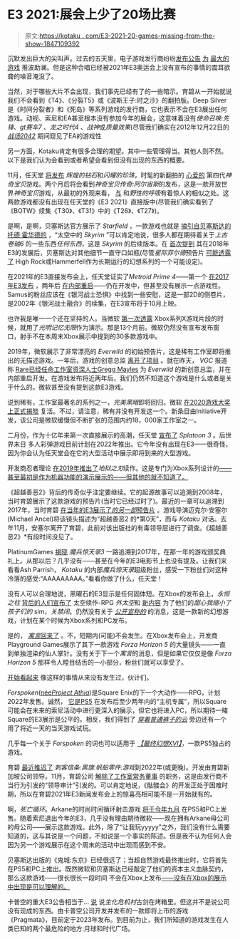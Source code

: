 # E3 2021:展会上少了20场比赛

> 原文:[https://kotaku . com/E3-2021-20-games-missing-from-the-show-1847109392](https://kotaku.com/e3-2021-20-games-missing-from-the-show-1847109392)

沉默发出巨大的尖叫声。过去的五天里，电子游戏发行商纷纷[发布公告](https://kotaku.com/nintendo-s-e3-2021-direct-all-the-biggest-announcement-1847100756) [为](https://kotaku.com/everything-square-enix-announced-at-e3-2021-1847067075) [最大的游戏](https://kotaku.com/everything-we-saw-at-the-summer-game-fest-kickoff-1847074994) 推波助澜。但是这种合唱已经被2021年E3奥运会上没有宣布的事情的震耳欲聋的噪音淹没了。

当然，对于哪些大片不会出现，我们事先已经有了的一些暗示。育碧从一开始就说我们不会看到《T4》、《分裂T5》或《波斯王子:时之沙》的翻拍版。Deep Silver是《时间分裂者》和《死岛》等系列游戏的发行商，它也表示不会在E3展出任何游戏。动视、索尼和EA甚至根本没有参加今年的展会，这意味着没有*使命召唤:先锋*、*gt赛车7* 、*龙之时代4* 、*战神*或*质量效果*(尽管我们确实在2012年12月22日的 [*战场2042*](https://kotaku.com/xbox-e3-battlefield-2042s-gameplay-looks-epic-and-ch-1847085729) 期间窥见了EA的游戏性

另一方面，Kotaku肯定有很多合理的期望。其中一些管理得当。其他人则不然。以下是我们认为会看到或者希望会看到但没有出现的东西的概要。

11月，任天堂 [将发布](https://kotaku.com/pokemon-brilliant-diamond-shining-pearl-and-pokemon-l-1846972017) *辉煌的钻石*和*闪耀的珍珠*，时髦的新翻拍的 [心爱的](https://kotaku.com/all-the-big-pokemon-games-ranked-from-worst-to-best-1845442523) 第四代*神奇宝贝*游戏。两个月后将会看到*神奇宝贝传奇:阿尔宙斯*的发布，这是一款开放世界*神奇宝贝*游戏，从最初的外观来看， [与](https://kotaku.com/hmm-that-new-pokemon-game-sure-looks-a-lot-like-breath-1846365646) 和*野性的呼吸*有着惊人的相似之处。这两款游戏都没有出现在任天堂的《E3 2021》直接版中(尽管我们确实看到了《BOTW》续集《T30》、《T31》中的《T26》、《T27》)。

是啊，是啊，贝塞斯达官方展示了 *Starfield* ，一款游戏也就是 [摘引自贝塞斯达的托德·霍华德的](https://kotaku.com/starfield-is-skyrim-in-space-says-todd-howard-1847095565) ，“太空中的 *Skyrim* ”可以肯定地说，很多人都在期待着关于*上古卷轴6* 的一些东西*任何东西*，这是 *Skyrim* 的后续版本。在 [首次提到](https://kotaku.com/bethesda-announces-elder-scrolls-vi-1826718022) 其在2018年E3的发展后，贝塞斯达对其他细节一直守口如瓶(尽管*星际菲尔德*预告片 [可能透露了](https://kotaku.com/starfield-might-have-teased-the-elder-scrolls-vi-settin-1847092518) High Rock或Hammerfell作为长期运行的幻想系列的一个可能设定)。

在2021年的E3直接发布会上，任天堂证实了*Metroid Prime 4*——第一个 [在2017年E3发布](https://kotaku.com/nintendo-announces-metroid-prime-4-1796058481) ，两年后 [在内部重启](https://www.youtube.com/watch?v=zLIv_UXI_So)——仍在开发中，但甚至没有展示一点游戏性。Samus的粉丝应该在《银河战士恐惧》中找到一些安慰，这是一部2D的侧卷片，是2002年《银河战士融合》的续集，在E3宣布将于10月上映。

也许我是唯一一个还在坚持的人。当微软 [第一次透露](https://kotaku.com/everything-microsoft-announced-during-todays-xbox-serie-1843316215) Xbox系列X游戏片段的时候，就用了*光明记忆无限*作为演示。那是13个月前。微软仍然没有宣布发布窗口，射手不在本周末Xbox展示中提到的30多款游戏中。

2019年，微软展示了非常漂亮的 *Everwild* 的初始预告片，这是稀有工作室即将推出的无描述游戏。一年后，游戏的创意总监 [离开了项目](https://kotaku.com/another-microsoft-game-everwild-loses-its-director-1845521449) 。就在昨天， *VGC* 报道称 [Rare已经任命工作室资深人士Gregg Mayles](https://kotaku.com/report-rares-huge-xbox-exclusive-everwild-pushed-to-1847096196) 为 *Everwild* 的新创意总监，并在内部重启开发。在游戏发布将近两年后，我们仍然不知道这个游戏是什么或者是关于什么的。微软甚至没有提到这款E3游戏。

说到稀有，工作室最著名的系列之一，*完美黑暗*即将回归。微软 [在2020游戏大奖上正式揭晓](https://kotaku.com/the-xbox-is-getting-a-new-perfect-dark-1845855765) 复活。不过，请注意，稀有并没有开发这一个。新条目由Initiative开发，该公司是微软缓慢但不断扩张的范围内约18，000家工作室之一。

二月份，作为十亿年来第一次直接展示的高潮，任天堂 [宣布了](https://kotaku.com/nintendo-announces-splatoon-3-out-2022-1846292263) *Splatoon 3* 。后世界末日 多人彩弹游戏目前计划在2022年推出。它今年没有出现在E3——很奇怪，因为你会认为任天堂会在它的大型活动中展示即将到来的大型游戏。

开发商忍者理论 [在2019年推出了](https://kotaku.com/senuas-saga-hellblade-ii-announced-for-xbox-series-x-1840402075)*地狱之刃*续作。这是专门为Xbox系列设计的[——甚至最初是作为机器功能的演示展示的——但其他的就不知道了。](https://www.xbox.com/en-US/games/senuas-saga-hellblade-ii) 

《超越善恶2》背后的传奇似乎注定要继续。它的起源故事可以追溯到2008年，当时育碧展示了这款游戏的预告片(当时它已经过时了)。最近的一章可以追溯到2017年，当时育碧 [在当年的E3展示了*的另一部*预告片](https://kotaku.com/beyond-good-evil-2-lives-and-its-a-prequel-1796032984) 。游戏导演迈克尔·安塞尔(Michael Ancel)将该镜头描述为“超越善恶2 的*第0天”，而与 *Kotaku* 对话。去年11月，安塞尔离开了育碧，此前对该出版社的有毒领导层进行了调查。《超越善恶2》*有段时间没见了。

PlatinumGames [揭晓](https://kotaku.com/all-the-big-games-and-announcements-at-the-2017-game-aw-1821105426) *魔兵惊天录3* 一路追溯到2017年，在那一年的游戏颁奖典礼上。从那以后？几乎没有——甚至在今年的E3电影节上也没有提及。让我们来看看Ash Parrish， *Kotaku* 的内部*魔兵惊天录*超级粉丝，感受一下粉丝们对这种冷落的感受:“AAAAAAAAA。”看看你做了什么，任天堂！

没有人可以合理地说，黑曜石的E3显示是任何固体短。在Xbox的发布会上，*永恒之柱* [背后的人们宣布了](https://kotaku.com/the-outer-worlds-2-revealed-by-obsidian-at-e3-2021-1847082808) 太空续作-RPG *外太空*和 [新内容](https://kotaku.com/e3-2021-update-obsidian-debuts-sitting-1847089170) 为了他们的*甜心我缩小了孩子们的* sim，*关禁闭*。仍然没有关于 [*公开宣称的*](https://www.xbox.com/en-US/games/avowed) 的消息，这是一款新的幻想游戏，计划在某个时候为Xbox系列和PC发布。

是的， [*寓言*回来了](https://kotaku.com/xbox-is-bringing-back-fable-1844482199) 。不，短期内(可能)不会发生。在Xbox发布会上，开发商Playground Games展示了其下一款游戏 *Forza Horizon 5* 的大量镜头——一直到单独渲染的仙人掌针。没有关于下一个*寓言*的消息，但是如果它仅仅是像 *Forza Horizon 5* 那样令人瞠目结舌的一小部分，粉丝们就可以享受了。

[开始看起来](https://kotaku.com/super-smash-bros-gets-tekkens-kazuya-1847076690) 像这样的事情从来没有发生过，伙计们。

*Forspoken*([née*Project Athia*](https://kotaku.com/square-enixs-project-athia-is-now-called-forspoken-com-1846505572))是Square Enix的下一个大动作——RPG，计划2022年发售。诚然， [它是PS5](https://kotaku.com/square-enix-s-project-athia-is-console-exclusive-on-ps5-1845828837) 在发布后至少两年内的“主机专属”，所以Square可能会在未来的索尼活动中进行更深入的展示，但它也将进入PC，所以期待一睹Square的E3展示是公平的。相反，我们得到了 [*穿着普通裤子的云*](https://kotaku.com/final-fantasy-origins-goes-full-normcore-1847089259) 旁边还有一个用了将近一天的当天游戏试玩。

几乎每一个关于 *Forspoken* 的词也可以适用于 [*【最终幻想XVI】*](https://kotaku.com/final-fantasy-xvi-s-trailer-looks-like-a-mix-of-ix-and-1845108530)，一款PS5独占的游戏。

育碧 [最近推迟了](https://kotaku.com/ubisofts-skull-and-bones-delayed-to-late-2022-1846869790) *刺客信条:黑旗:帆船零件:游戏*到2022年(或更晚)。开发由育碧新加坡公司领导。11月，育碧公司 [解除了工作室常务董事](https://kotaku.com/ubisoft-removes-managing-director-of-its-skull-and-bone-1845705097) 的职务，这是由发行商不当行为引发的“领导审计”引发的。可以肯定地说，《骷髅会》的开发正处于困难时期，所以在育碧2021年E3新闻发布会上的惊喜亮相可能不是一开始就有的。

啊，*死亡循环*。Arkane的时尚时间循环射击游戏 [将于今年九月](https://kotaku.com/deathloop-delayed-to-september-1846642282) 在PS5和PC上发售。随着索尼退出今年的E3，几乎没有理由期待微软——现在拥有Arkane母公司的母公司——展示这款游戏。此外，除了“让我玩yyyyy”之外，我们没有什么需要知道的，这与其说是一个问题，不如说是一个事实的陈述。但是我不认为任何人会因为另一个游戏展示在这个周末的活动中出现而感到不安。

贝塞斯达出版的《鬼城:东京》已经很远了；当超自然游戏最终推出时，它将首先在PS5和PC上推出。既然微软和贝塞斯达已经敲定了他们的资本主义血脉契约，那么这款游戏——很长很长一段时间 不会在Xbox上发布[——没有在Xbox的展示中出现是可以理解的。](https://kotaku.com/the-state-of-xbox-in-2020-1845898805) 

卡普空的重大E3公告相当于... [说](https://kotaku.com/resident-evil-village-dlc-announced-at-e3-by-capcom-1847075013) 说*生化危机村*古剑在烤箱里。但这并不是说公司没有现成的东西。由卡普空公司开发并发布的一款即将上市的游戏《Pragmata》，目前定于2023年发布。到目前为止，我们所知道的游戏发生在人类已知的两个最危险的地方:月球和时代广场。